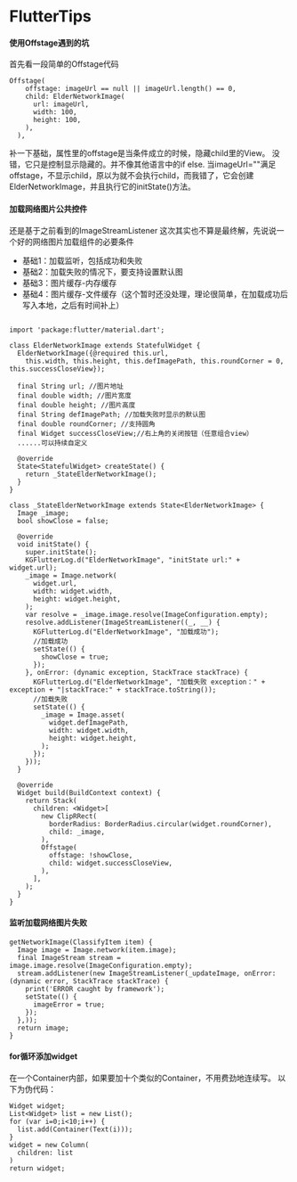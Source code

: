 # FlutterTips

#### 使用Offstage遇到的坑
首先看一段简单的Offstage代码
```
Offstage(
    offstage: imageUrl == null || imageUrl.length() == 0,
    child: ElderNetworkImage(
      url: imageUrl,
      width: 100,
      height: 100,
    ),
  ),
```
补一下基础，属性里的offstage是当条件成立的时候，隐藏child里的View。
没错，它只是控制显示隐藏的。并不像其他语言中的if else.
当imageUrl=""满足offstage，不显示child，原以为就不会执行child，而我错了，它会创建ElderNetworkImage，并且执行它的initState()方法。



#### 加载网络图片公共控件
还是基于之前看到的ImageStreamListener
这次其实也不算是最终解，先说说一个好的网络图片加载组件的必要条件
* 基础1：加载监听，包括成功和失败
* 基础2：加载失败的情况下，要支持设置默认图
* 基础3：图片缓存-内存缓存
* 基础4：图片缓存-文件缓存（这个暂时还没处理，理论很简单，在加载成功后写入本地，之后有时间补上）

```

import 'package:flutter/material.dart';

class ElderNetworkImage extends StatefulWidget {
  ElderNetworkImage({@required this.url,
    this.width, this.height, this.defImagePath, this.roundCorner = 0, this.successCloseView});

  final String url; //图片地址
  final double width; //图片宽度
  final double height; //图片高度
  final String defImagePath; //加载失败时显示的默认图
  final double roundCorner; //支持圆角
  final Widget successCloseView;//右上角的关闭按钮（任意组合view）
  ......可以持续自定义

  @override
  State<StatefulWidget> createState() {
    return _StateElderNetworkImage();
  }
}

class _StateElderNetworkImage extends State<ElderNetworkImage> {
  Image _image;
  bool showClose = false;

  @override
  void initState() {
    super.initState();
    KGFlutterLog.d("ElderNetworkImage", "initState url:" + widget.url);
    _image = Image.network(
      widget.url,
      width: widget.width,
      height: widget.height,
    );
    var resolve = _image.image.resolve(ImageConfiguration.empty);
    resolve.addListener(ImageStreamListener((_, __) {
      KGFlutterLog.d("ElderNetworkImage", "加载成功");
      //加载成功
      setState(() {
        showClose = true;
      });
    }, onError: (dynamic exception, StackTrace stackTrace) {
      KGFlutterLog.d("ElderNetworkImage", "加载失败 exception：" + exception + "|stackTrace:" + stackTrace.toString());
      //加载失败
      setState(() {
        _image = Image.asset(
          widget.defImagePath,
          width: widget.width,
          height: widget.height,
        );
      });
    }));
  }

  @override
  Widget build(BuildContext context) {
    return Stack(
      children: <Widget>[
        new ClipRRect(
          borderRadius: BorderRadius.circular(widget.roundCorner),
          child: _image,
        ),
        Offstage(
          offstage: !showClose,
          child: widget.successCloseView,
        ),
      ],
    );
  }
}

```

#### 监听加载网络图片失败
```
getNetworkImage(ClassifyItem item) {
  Image image = Image.network(item.image);
  final ImageStream stream = image.image.resolve(ImageConfiguration.empty);
  stream.addListener(new ImageStreamListener(_updateImage, onError: (dynamic error, StackTrace stackTrace) {
    print('ERROR caught by framework');
    setState(() {
      imageError = true;
    });
  },));
  return image;
}
```

#### for循环添加widget
在一个Container内部，如果要加十个类似的Container，不用费劲地连续写。
以下为伪代码：

```
Widget widget;
List<Widget> list = new List();
for (var i=0;i<10;i++) {
  list.add(Container(Text(i)));
}
widget = new Column(
  children: list
)
return widget;
```